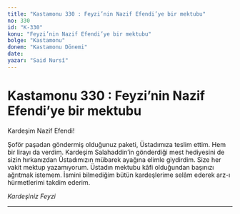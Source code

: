 ```yaml
---
title: "Kastamonu 330 : Feyzi’nin Nazif Efendi’ye bir mektubu"
no: 330
id: "K-330"
konu: "Feyzi’nin Nazif Efendi’ye bir mektubu"
bolge: "Kastamonu"
donem: "Kastamonu Dönemi"
date: 
yazar: "Said Nursî"
---
```


# Kastamonu 330 : Feyzi’nin Nazif Efendi’ye bir mektubu

Kardeşim Nazif Efendi!

Şoför paşadan göndermiş olduğunuz paketi, Üstadımıza teslim ettim. Hem bir lirayı da verdim. Kardeşim Salahaddin’in gönderdiği mest hediyesini de sizin hırkanızdan Üstadımızın mübarek ayağına elimle giydirdim. Size her vakit mektup yazamıyorum. Üstadın mektubu kâfi olduğundan başınızı ağrıtmak istemem. İsmini bilmediğim bütün kardeşlerime selâm ederek arz-ı hürmetlerimi takdim ederim.

*Kardeşiniz*
*Feyzi*

***
